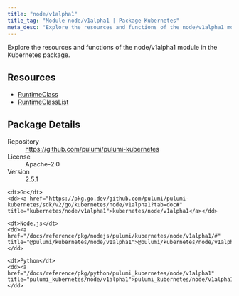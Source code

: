 ```yaml
---
title: "node/v1alpha1"
title_tag: "Module node/v1alpha1 | Package Kubernetes"
meta_desc: "Explore the resources and functions of the node/v1alpha1 module in the Kubernetes package."
---
```


<!-- WARNING: this file was generated by Pulumi Docs Generator. -->
<!-- Do not edit by hand unless you're certain you know what you are doing! -->

Explore the resources and functions of the node/v1alpha1 module in the Kubernetes package.

<h2 id="resources">Resources</h2>
<ul class="api">
    <li><a href="runtimeclass" title="RuntimeClass"><span class="symbol resource"></span>RuntimeClass</a></li>
    <li><a href="runtimeclasslist" title="RuntimeClassList"><span class="symbol resource"></span>RuntimeClassList</a></li>
</ul>

<h2 id="package-details">Package Details</h2>
<dl class="package-details">
	<dt>Repository</dt>
	<dd><a href="https://github.com/pulumi/pulumi-kubernetes">https://github.com/pulumi/pulumi-kubernetes</a></dd>
	<dt>License</dt>
	<dd>Apache-2.0</dd>
	<dt>Version</dt>
	<dd>2.5.1</dd>
</dl>



<dl class="tabular">

    <dt>Go</dt>
    <dd><a href="https://pkg.go.dev/github.com/pulumi/pulumi-kubernetes/sdk/v2/go/kubernetes/node/v1alpha1?tab=doc#" title="kubernetes/node/v1alpha1">kubernetes/node/v1alpha1</a></dd>

    <dt>Node.js</dt>
    <dd><a href="/docs/reference/pkg/nodejs/pulumi/kubernetes/node/v1alpha1/#" title="@pulumi/kubernetes/node/v1alpha1">@pulumi/kubernetes/node/v1alpha1</a></dd>

    <dt>Python</dt>
    <dd><a href="/docs/reference/pkg/python/pulumi_kubernetes/node/v1alpha1" title="pulumi_kubernetes/node/v1alpha1">pulumi_kubernetes/node/v1alpha1</a></dd>

</dl>

